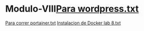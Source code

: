 # Modulo-VIII[Para wordpress.txt](https://github.com/user-attachments/files/19560283/Para.wordpress.txt)
[Para correr portainer.txt](https://github.com/user-attachments/files/19560284/Para.correr.portainer.txt)
[Instalacion de Docker lab 8.txt](https://github.com/user-attachments/files/19560292/Instalacion.de.Docker.lab.8.txt)

